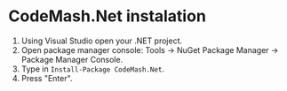 # CodeMash.Net instalation

1. Using Visual Studio open your .NET project.  
2. Open package manager console: Tools -> NuGet Package Manager -> Package Manager Console.  
3. Type in `Install-Package CodeMash.Net`.  
4. Press "Enter".  